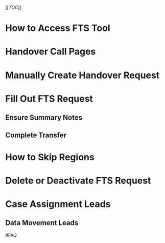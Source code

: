 [[_TOC_]]

# How to Access FTS Tool

# Handover Call Pages

# Manually Create Handover Request

# Fill Out FTS Request
## Ensure Summary Notes

## Complete Transfer

# How to Skip Regions

# Delete or Deactivate FTS Request

# Case Assignment Leads

## Data Movement Leads

#FAQ